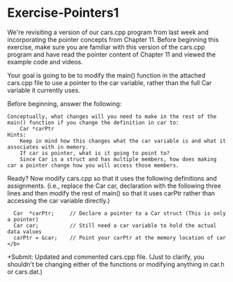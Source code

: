 # Exercise-Pointers1

We're revisiting a version of our cars.cpp program from last week and incorporating the pointer concepts from Chapter 11. Before beginning this exercise, make sure you are familiar with this version of the cars.cpp program and have read the pointer content of Chapter 11 and viewed the example code and videos.

Your goal is going to be to modify the main() function in the attached cars.cpp file to use a pointer to the car variable, rather than the full Car variable it currently uses.

Before beginning, answer the following:

    Conceptually, what changes will you need to make in the rest of the main() function if you change the definition in car to:
        Car *carPtr
    Hints:
        Keep in mind how this changes what the car variable is and what it associates with in memory.
        If car is pointer, what is it going to point to?
        Since Car is a struct and has multiple members, how does making car a pointer change how you will access those members.

Ready? Now modify cars.cpp so that it uses the following definitions and assignments. (i.e., replace the Car car, declaration with the following three lines and then modify the rest of main() so that it uses carPtr rather than accessing the car variable directly.)
```
  Car  *carPtr;     // Declare a pointer to a Car struct (This is only a pointer)
  Car car;          // Still need a car variable to hold the actual data values
  carPtr = &car;    // Point your carPtr at the memory location of car </b>
```
+Submit: Updated and commented cars.cpp file. (Just to clarify, you shouldn't be changing either of the functions or modifying anything in car.h or cars.dat.)
